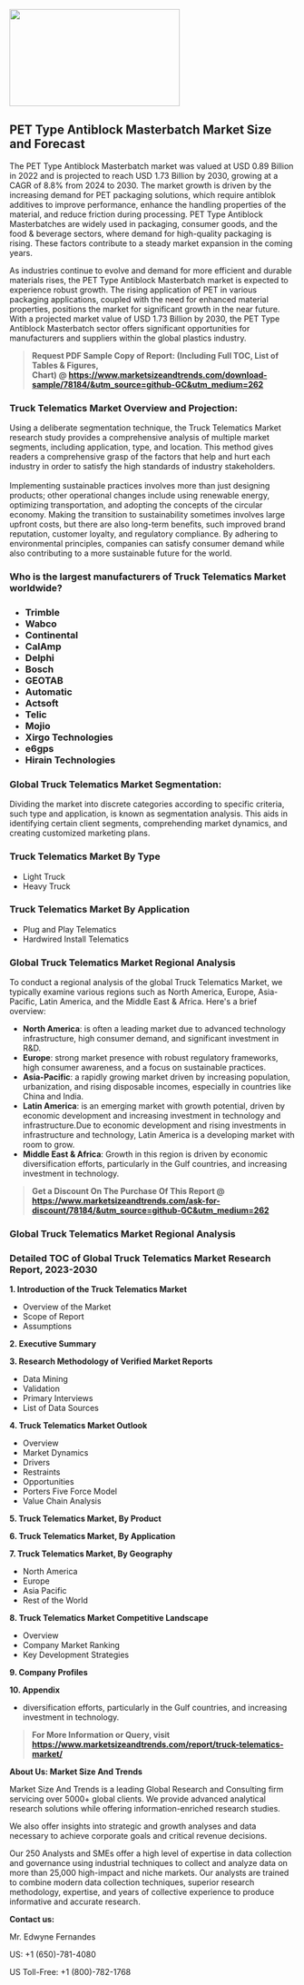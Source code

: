 <p><img class="alignnone size-medium wp-image-20088" src="https://ffe5etoiles.com/wp-content/uploads/2024/12/MST1-300x171.png" alt="" width="300" height="171" /></p><h2>PET Type Antiblock Masterbatch Market Size and Forecast</h2><p>The PET Type Antiblock Masterbatch market was valued at USD 0.89 Billion in 2022 and is projected to reach USD 1.73 Billion by 2030, growing at a CAGR of 8.8% from 2024 to 2030. The market growth is driven by the increasing demand for PET packaging solutions, which require antiblok additives to improve performance, enhance the handling properties of the material, and reduce friction during processing. PET Type Antiblock Masterbatches are widely used in packaging, consumer goods, and the food & beverage sectors, where demand for high-quality packaging is rising. These factors contribute to a steady market expansion in the coming years.</p><p>As industries continue to evolve and demand for more efficient and durable materials rises, the PET Type Antiblock Masterbatch market is expected to experience robust growth. The rising application of PET in various packaging applications, coupled with the need for enhanced material properties, positions the market for significant growth in the near future. With a projected market value of USD 1.73 Billion by 2030, the PET Type Antiblock Masterbatch sector offers significant opportunities for manufacturers and suppliers within the global plastics industry.</p></p><blockquote id="" class=""><strong>Request PDF Sample Copy of Report: (Including Full TOC, List of Tables &amp; Figures, Chart)&nbsp;@&nbsp;<strong><a href="https://www.marketsizeandtrends.com/download-sample/78184/&utm_source=github-GC&utm_medium=262" target="_blank">https://www.marketsizeandtrends.com/download-sample/78184/&utm_source=github-GC&utm_medium=262</a></strong></strong></blockquote><h3 id="" class="">Truck Telematics Market&nbsp;Overview and Projection:</h3><p id="" class="">Using a deliberate segmentation technique, the Truck Telematics Market research study provides a comprehensive analysis of multiple market segments, including application, type, and location. This method gives readers a comprehensive grasp of the factors that help and hurt each industry in order to satisfy the high standards of industry stakeholders. <br /> <br />Implementing sustainable practices involves more than just designing products; other operational changes include using renewable energy, optimizing transportation, and adopting the concepts of the circular economy. Making the transition to sustainability sometimes involves large upfront costs, but there are also long-term benefits, such improved brand reputation, customer loyalty, and regulatory compliance. By adhering to environmental principles, companies can satisfy consumer demand while also contributing to a more sustainable future for the world.</p><h3 id="" class="">Who is the largest manufacturers of&nbsp;Truck Telematics Market worldwide?</h3><h3 class=""><p><ul><li>Trimble </li><li> Wabco </li><li> Continental </li><li> CalAmp </li><li> Delphi </li><li> Bosch </li><li> GEOTAB </li><li> Automatic </li><li> Actsoft </li><li> Telic </li><li> Mojio </li><li> Xirgo Technologies </li><li> e6gps </li><li> Hirain Technologies</li></ul></p></h3><h3 id="" class="">Global&nbsp;Truck Telematics Market Segmentation:</h3><p id="" class="">Dividing the market into discrete categories according to specific criteria, such type and application, is known as segmentation analysis. This aids in identifying certain client segments, comprehending market dynamics, and creating customized marketing plans.</p><h3 id="" class="">Truck Telematics Market&nbsp;By Type</h3><p><p><ul><li>Light Truck </li><li> Heavy Truck</p></li></ul></p></p><h3 id="" class="">Truck Telematics Market&nbsp;By Application</h3><p class=""><p><ul><li>Plug and Play Telematics </li><li> Hardwired Install Telematics</li></ul></p></p><h3 id="" class="">Global Truck Telematics Market Regional Analysis</h3><p id="" class="">To conduct a regional analysis of the global Truck Telematics Market, we typically examine various regions such as North America, Europe, Asia-Pacific, Latin America, and the Middle East &amp; Africa. Here's a brief overview:</p><ul><li><strong>North America</strong>: is often a leading market due to advanced technology infrastructure, high consumer demand, and significant investment in R&amp;D.</li><li><strong>Europe</strong>: strong market presence with robust regulatory frameworks, high consumer awareness, and a focus on sustainable practices.</li><li><strong>Asia-Pacific</strong>: a rapidly growing market driven by increasing population, urbanization, and rising disposable incomes, especially in countries like China and India.</li><li><strong>Latin America</strong>: is an emerging market with growth potential, driven by economic development and increasing investment in technology and infrastructure.Due to economic development and rising investments in infrastructure and technology, Latin America is a developing market with room to grow.</li><li><strong>Middle East &amp; Africa</strong>: Growth in this region is driven by economic diversification efforts, particularly in the Gulf countries, and increasing investment in technology.</li></ul><blockquote id="" class=""><strong>Get a Discount On The Purchase Of This Report @ <strong><a href="https://www.marketsizeandtrends.com/ask-for-discount/78184/&utm_source=github-GC&utm_medium=262" target="_blank">https://www.marketsizeandtrends.com/ask-for-discount/78184/&utm_source=github-GC&utm_medium=262</a></strong></strong></blockquote><h3 id="" class="">Global Truck Telematics Market Regional Analysis</h3><h3 id="" class="">Detailed TOC of Global Truck Telematics Market Research Report, 2023-2030</h3><p id="" class=""><strong>1. Introduction of the Truck Telematics Market</strong></p><ul><li>Overview of the Market</li><li>Scope of Report</li><li>Assumptions</li></ul><p id="" class=""><strong>2. Executive Summary</strong></p><p id="" class=""><strong>3. Research Methodology of Verified Market Reports</strong></p><ul><li>Data Mining</li><li>Validation</li><li>Primary Interviews</li><li>List of Data Sources</li></ul><p id="" class=""><strong>4. Truck Telematics Market Outlook</strong></p><ul><li>Overview</li><li>Market Dynamics</li><li>Drivers</li><li>Restraints</li><li>Opportunities</li><li>Porters Five Force Model</li><li>Value Chain Analysis</li></ul><p id="" class=""><strong>5. Truck Telematics Market, By Product</strong></p><p id="" class=""><strong>6. Truck Telematics Market, By Application</strong></p><p id="" class=""><strong>7. Truck Telematics Market, By Geography</strong></p><ul><li>North America</li><li>Europe</li><li>Asia Pacific</li><li>Rest of the World</li></ul><p id="" class=""><strong>8. Truck Telematics Market Competitive Landscape</strong></p><ul><li>Overview</li><li>Company Market Ranking</li><li>Key Development Strategies</li></ul><p id="" class=""><strong>9. Company Profiles</strong></p><p id="" class=""><strong>10. Appendix</strong></p><ul><li>diversification efforts, particularly in the Gulf countries, and increasing investment in technology.</li></ul><blockquote id="" class=""><strong>For More Information or Query, visit <strong><strong><a href="https://www.marketsizeandtrends.com/report/truck-telematics-market/" target="_blank">https://www.marketsizeandtrends.com/report/truck-telematics-market/</a></strong></strong></strong></blockquote><p id="" class=""><strong>About Us: Market Size And Trends</strong></p><p id="" class="">Market Size And Trends is a leading Global Research and Consulting firm servicing over 5000+ global clients. We provide advanced analytical research solutions while offering information-enriched research studies.</p><p id="" class="">We also offer insights into strategic and growth analyses and data necessary to achieve corporate goals and critical revenue decisions.</p><p id="" class="">Our 250 Analysts and SMEs offer a high level of expertise in data collection and governance using industrial techniques to collect and analyze data on more than 25,000 high-impact and niche markets. Our analysts are trained to combine modern data collection techniques, superior research methodology, expertise, and years of collective experience to produce informative and accurate research.</p><p id="" class=""><strong>Contact us:</strong></p><p id="" class="">Mr. Edwyne Fernandes</p><p id="" class="">US: +1 (650)-781-4080</p><p id="" class="">US Toll-Free: +1 (800)-782-1768</p>
